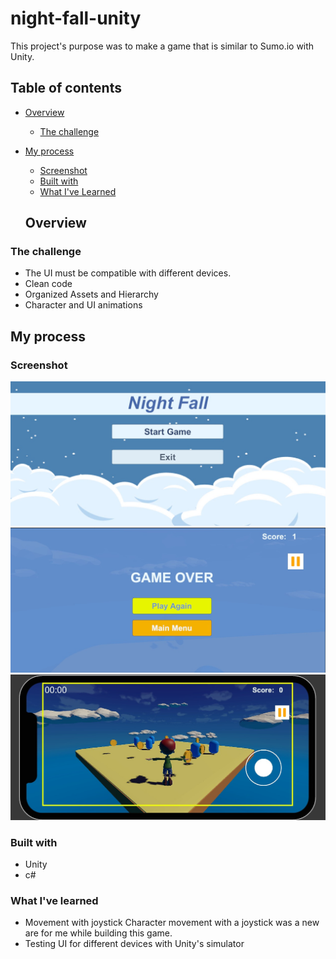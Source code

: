 # night-fall-unity

This project's purpose was to make a game that is similar to Sumo.io with Unity.

## Table of contents

- [Overview](#overview)
  - [The challenge](#the-challenge)
- [My process](#my-process)
   - [Screenshot](#screenshot)
  - [Built with](#built-with)
  - [What I've Learned](#what-i've-learned)

  ## Overview

### The challenge

- The UI must be compatible with different devices.
- Clean code
- Organized Assets and Hierarchy
- Character and UI animations

## My process

### Screenshot
![alt text](https://github.com/ceydasuzer/night-fall-unity/blob/main/screen-shots/3.jpeg)
![alt text](https://github.com/ceydasuzer/night-fall-unity/blob/main/screen-shots/6.jpeg)
![alt text](https://github.com/ceydasuzer/night-fall-unity/blob/main/screen-shots/1.jpeg)
### Built with

- Unity
- c#

### What I've learned

- Movement with joystick
  Character movement with a joystick was a new are for me while building this game.
- Testing UI for different devices with Unity's simulator
